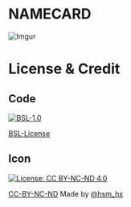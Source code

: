 # NAMECARD
![Imgur](https://i.imgur.com/G5PvC2p.png)

# License & Credit
## Code
[![BSL-1.0](https://img.shields.io/badge/License-BSL%201.0-blue.svg)](https://opensource.org/licenses/BSL-1.0)

[BSL-License](https://opensource.org/licenses/BSL-1.0)
## Icon
[![License: CC BY-NC-ND 4.0](https://img.shields.io/badge/License-CC%20BY--NC--ND%204.0-lightgrey.svg)](https://creativecommons.org/licenses/by-nc-nd/4.0/)

[CC-BY-NC-ND](https://creativecommons.org/licenses/by-nc-nd/4.0/)
Made by [@hsm_hx](https://github.com/hsm-hx)
